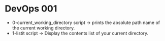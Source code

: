 # DevOps 001

- 0-current_working_directory script ->  prints the absolute path name of the current working directory.
- 1-listit script -> Display the contents list of your current directory.
